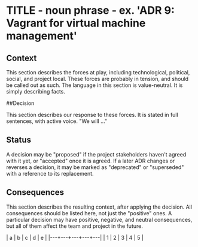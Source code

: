 <!--
Template gleaned from [Documenting Architecture Decisions](http://thinkrelevance.com/blog/2011/11/15/documenting-architecture-decisions)
-->

# TITLE - noun phrase - ex. 'ADR 9: Vagrant for virtual machine management'

## Context

This section describes the forces at play, including technological,
political, social, and project local. These forces are probably in
tension, and should be called out as such. The language in this
section is value-neutral. It is simply describing facts.

##Decision

This section describes our response to these forces. It is stated in
full sentences, with active voice. "We will ..."

## Status

A decision may be "proposed" if the project stakeholders haven't
agreed with it yet, or "accepted" once it is agreed. If a later ADR
changes or reverses a decision, it may be marked as "deprecated" or
"superseded" with a reference to its replacement.

## Consequences

This section describes the resulting context, after applying the
decision. All consequences should be listed here, not just the
"positive" ones. A particular decision may have positive, negative,
and neutral consequences, but all of them affect the team and project
in the future.

| a | b | c | d | e |
|---+---+---+---+---|
| 1 | 2 | 3 | 4 | 5 |
